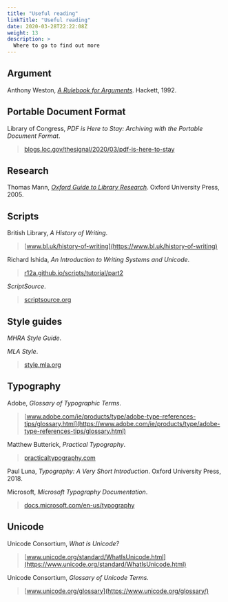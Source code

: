 ```yaml
---
title: "Useful reading"
linkTitle: "Useful reading"
date: 2020-03-28T22:22:08Z
weight: 13
description: >
  Where to go to find out more
---
```


## Argument

Anthony Weston, *[A Rulebook for Arguments](http://library.ucc.ie/record=b1183033)*. Hackett, 1992.

## Portable Document Format

Library of Congress, *PDF is Here to Stay: Archiving with the Portable Document Format*.

> [blogs.loc.gov/thesignal/2020/03/pdf-is-here-to-stay](https://blogs.loc.gov/thesignal/2020/03/pdf-is-here-to-stay/)

## Research

Thomas Mann, *[Oxford Guide to Library Research](http://library.ucc.ie/record=b1535711)*. Oxford University Press, 2005.

## Scripts 

British Library, *A History of Writing*.

> [www.bl.uk/history-of-writing](https://www.bl.uk/history-of-writing) 

Richard Ishida, *An Introduction to Writing Systems and Unicode*.

> [r12a.github.io/scripts/tutorial/part2](https://r12a.github.io/scripts/tutorial/part2)

*ScriptSource*.

> [scriptsource.org](https://scriptsource.org/cms/scripts/page.php)

## Style guides

*MHRA Style Guide*.

*MLA Style*.

> [style.mla.org](https://style.mla.org/)

## Typography

Adobe, *Glossary of Typographic Terms*.

> [www.adobe.com/ie/products/type/adobe-type-references-tips/glossary.html](https://www.adobe.com/ie/products/type/adobe-type-references-tips/glossary.html)

Matthew Butterick, *Practical Typography*. 

> [practicaltypography.com](https://practicaltypography.com/)

Paul Luna, *Typography: A Very Short Introduction*. Oxford University Press, 2018.

Microsoft, *Microsoft Typography Documentation*.

> [docs.microsoft.com/en-us/typography](https://docs.microsoft.com/en-us/typography/)

## Unicode

Unicode Consortium, *What is Unicode?*

> [www.unicode.org/standard/WhatIsUnicode.html](https://www.unicode.org/standard/WhatIsUnicode.html)

Unicode Consortium, *Glossary of Unicode Terms.*

>[www.unicode.org/glossary](https://www.unicode.org/glossary/)